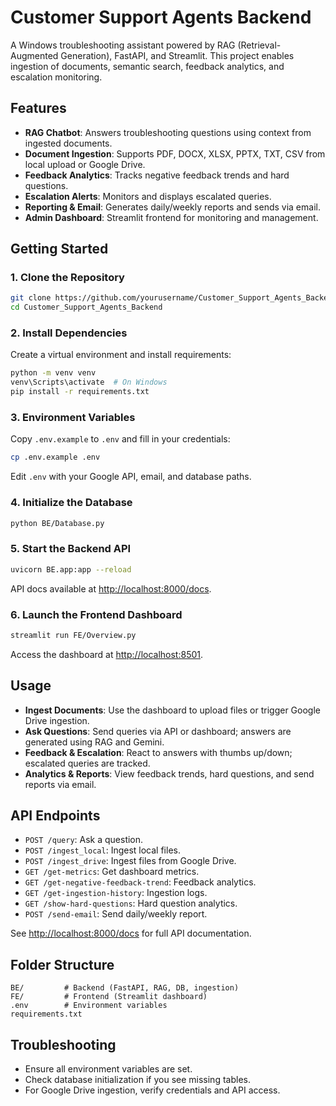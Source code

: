 # Customer Support Agents Backend

A Windows troubleshooting assistant powered by RAG (Retrieval-Augmented Generation), FastAPI, and Streamlit. This project enables ingestion of documents, semantic search, feedback analytics, and escalation monitoring.

## Features

- **RAG Chatbot**: Answers troubleshooting questions using context from ingested documents.
- **Document Ingestion**: Supports PDF, DOCX, XLSX, PPTX, TXT, CSV from local upload or Google Drive.
- **Feedback Analytics**: Tracks negative feedback trends and hard questions.
- **Escalation Alerts**: Monitors and displays escalated queries.
- **Reporting & Email**: Generates daily/weekly reports and sends via email.
- **Admin Dashboard**: Streamlit frontend for monitoring and management.

## Getting Started

### 1. Clone the Repository

```bash
git clone https://github.com/yourusername/Customer_Support_Agents_Backend.git
cd Customer_Support_Agents_Backend
```

### 2. Install Dependencies

Create a virtual environment and install requirements:

```bash
python -m venv venv
venv\Scripts\activate  # On Windows
pip install -r requirements.txt
```

### 3. Environment Variables

Copy `.env.example` to `.env` and fill in your credentials:

```bash
cp .env.example .env
```

Edit `.env` with your Google API, email, and database paths.

### 4. Initialize the Database

```bash
python BE/Database.py
```

### 5. Start the Backend API

```bash
uvicorn BE.app:app --reload
```

API docs available at [http://localhost:8000/docs](http://localhost:8000/docs).

### 6. Launch the Frontend Dashboard

```bash
streamlit run FE/Overview.py
```

Access the dashboard at [http://localhost:8501](http://localhost:8501).

## Usage

- **Ingest Documents**: Use the dashboard to upload files or trigger Google Drive ingestion.
- **Ask Questions**: Send queries via API or dashboard; answers are generated using RAG and Gemini.
- **Feedback & Escalation**: React to answers with thumbs up/down; escalated queries are tracked.
- **Analytics & Reports**: View feedback trends, hard questions, and send reports via email.

## API Endpoints

- `POST /query`: Ask a question.
- `POST /ingest_local`: Ingest local files.
- `POST /ingest_drive`: Ingest files from Google Drive.
- `GET /get-metrics`: Get dashboard metrics.
- `GET /get-negative-feedback-trend`: Feedback analytics.
- `GET /get-ingestion-history`: Ingestion logs.
- `GET /show-hard-questions`: Hard question analytics.
- `POST /send-email`: Send daily/weekly report.

See [http://localhost:8000/docs](http://localhost:8000/docs) for full API documentation.

## Folder Structure

```
BE/         # Backend (FastAPI, RAG, DB, ingestion)
FE/         # Frontend (Streamlit dashboard)
.env        # Environment variables
requirements.txt
```

## Troubleshooting

- Ensure all environment variables are set.
- Check database initialization if you see missing tables.
- For Google Drive ingestion, verify credentials and API access.